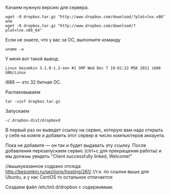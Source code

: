 Качаем нужную версию для сервера.

    wget -O dropbox.tar.gz "http://www.dropbox.com/download/?plat=lnx.x86"  
    или  
    wget -O dropbox.tar.gz "http://www.dropbox.com/download/?plat=lnx.x86_64"

Если не знаете, что у вас за ОС, выполните команду

    uname -a

У меня вот такой вывод:

    Linux bezumkin 3.1.0-1.2-xen #1 SMP Wed Dec 7 19:01:22 MSK 2011 i686 GNU/Linux

i686 — это 32 битная ОС.

Распаковываем

    tar -xzvf dropbox.tar.gz

Запускаем

	~/.dropbox-dist/dropboxd

В первый раз он выведет ссылку на сервис, которую вам надо открыть у себя на компе и добавить этот сервер в число компьютеров аккаунта.

Пока не добавите — он так и будет выдавать эту ссылку. После добавления перезапускаем сервис (ctrl+c для прекращения работы) и мы должны увидеть "Client successfully linked, Welcome!"

//вышеуказанное содрано отсюда http://bezumkin.ru/sections/hosting/261/
//т.к. по ссылки выше для Ubuntu, а  у нас CentOS то остальное отличается:

Создаем файл /etc/init.d/dropbox с содержимым:

